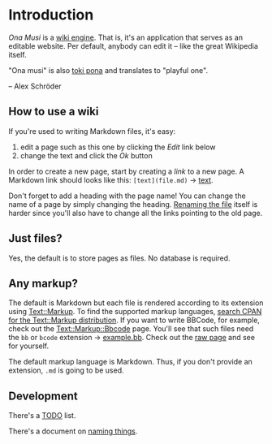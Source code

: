 Introduction
============

*Ona Musi* is a [wiki engine][wiki]. That is, it's an application that
serves as an editable website. Per default, anybody can edit it – like
the great Wikipedia itself.

"Ona musi" is also [toki pona][tp] and translates to "playful one".

– Alex Schröder

[wiki]: https://en.wikipedia.org/wiki/Wiki_software
[tp]: https://en.wikipedia.org/wiki/Toki_pona

How to use a wiki
-----------------

If you're used to writing Markdown files, it's easy:

1. edit a page such as this one by clicking the *Edit* link below
2. change the text and click the *Ok* button

In order to create a new page, start by creating a *link* to a new
page. A Markdown link should looks like this: `[text](file.md)`
→ [text](file.md).

Don't forget to add a heading with the page name! You can change the
name of a page by simply changing the heading. [Renaming the
file](renaming.md) itself is harder since you'll also have to change
all the links pointing to the old page.

Just files?
-----------

Yes, the default is to store pages as files. No database is required.

Any markup?
-----------

The default is Markdown but each file is rendered according to its
extension using [Text::Markup][tm1]. To find the supported markup
languages, [search CPAN for the Text::Markup distribution][tm2]. If
you want to write BBCode, for example, check out the
[Text::Markup::Bbcode][bb] page. You'll see that such files need the
`bb` or `bcode` extension → [example.bb](example). Check out the
[raw page][raw] and see for yourself.

[tm1]: https://metacpan.org/pod/Text::Markup
[tm2]: https://metacpan.org/search?q=distribution%3AText-Markup
[bb]: https://metacpan.org/pod/Text::Markup::Bbcode
[raw]: ../raw/example.bb

The default markup language is Markdown. Thus, if you don't provide
an extension, `.md` is going to be used.

Development
-----------

There's a [TODO](todo.md) list.

There's a document on [naming things](naming.md).
